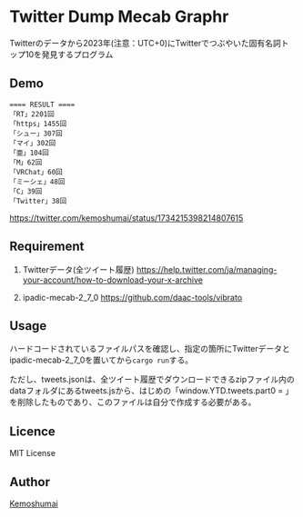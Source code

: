 Twitter Dump Mecab Graphr
====

Twitterのデータから2023年(注意：UTC+0)にTwitterでつぶやいた固有名詞トップ10を発見するプログラム

## Demo
```
==== RESULT ====
「RT」2201回
「https」1455回
「シュー」307回
「マイ」302回
「亜」104回
「M」62回
「VRChat」60回
「ミーシェ」48回
「C」39回
「Twitter」38回
```
https://twitter.com/kemoshumai/status/1734215398214807615

## Requirement
1. Twitterデータ(全ツイート履歴)
   https://help.twitter.com/ja/managing-your-account/how-to-download-your-x-archive

1. ipadic-mecab-2_7_0
   https://github.com/daac-tools/vibrato


## Usage

ハードコードされているファイルパスを確認し、指定の箇所にTwitterデータとipadic-mecab-2_7_0を置いてから`cargo run`する。

ただし、tweets.jsonは、全ツイート履歴でダウンロードできるzipファイル内のdataフォルダにあるtweets.jsから、はじめの「window.YTD.tweets.part0 = 」を削除したものであり、このファイルは自分で作成する必要がある。

## Licence

MIT License

## Author

[Kemoshumai](https://github.com/kemoshumai)

